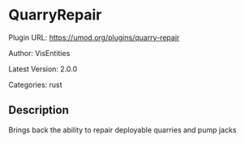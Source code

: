 # QuarryRepair

Plugin URL: https://umod.org/plugins/quarry-repair

Author: VisEntities

Latest Version: 2.0.0

Categories: rust

## Description

Brings back the ability to repair deployable quarries and pump jacks
